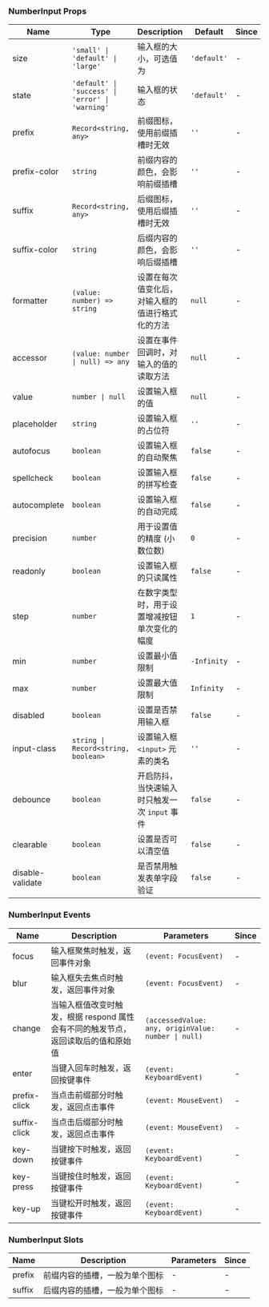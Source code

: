 ### NumberInput Props

| Name             | Type                                             | Description                                      | Default     | Since |
| ---------------- | ------------------------------------------------ | ------------------------------------------------ | ----------- | ----- |
| size             | `'small' \| 'default' \| 'large'`                | 输入框的大小，可选值为                           | `'default'` | -     |
| state            | `'default' \| 'success' \| 'error' \| 'warning'` | 输入框的状态                                     | `'default'` | -     |
| prefix           | `Record<string, any>`                            | 前缀图标，使用前缀插槽时无效                     | `''`        | -     |
| prefix-color     | `string`                                         | 前缀内容的颜色，会影响前缀插槽                   | `''`        | -     |
| suffix           | `Record<string, any>`                            | 后缀图标，使用后缀插槽时无效                     | `''`        | -     |
| suffix-color     | `string`                                         | 后缀内容的颜色，会影响后缀插槽                   | `''`        | -     |
| formatter        | `(value: number) => string`                      | 设置在每次值变化后，对输入框的值进行格式化的方法 | `null`      | -     |
| accessor         | `(value: number \| null) => any`                 | 设置在事件回调时，对输入的值的读取方法           | `null`      | -     |
| value            | `number \| null`                                 | 设置输入框的值                                   | `null`      | -     |
| placeholder      | `string`                                         | 设置输入框的占位符                               | `''`        | -     |
| autofocus        | `boolean`                                        | 设置输入框的自动聚焦                             | `false`     | -     |
| spellcheck       | `boolean`                                        | 设置输入框的拼写检查                             | `false`     | -     |
| autocomplete     | `boolean`                                        | 设置输入框的自动完成                             | `false`     | -     |
| precision        | `number`                                         | 用于设置值的精度 (小数位数)                      | `0`         | -     |
| readonly         | `boolean`                                        | 设置输入框的只读属性                             | `false`     | -     |
| step             | `number`                                         | 在数字类型时，用于设置增减按钮单次变化的幅度     | `1`         | -     |
| min              | `number`                                         | 设置最小值限制                                   | `-Infinity` | -     |
| max              | `number`                                         | 设置最大值限制                                   | `Infinity`  | -     |
| disabled         | `boolean`                                        | 设置是否禁用输入框                               | `false`     | -     |
| input-class      | `string \| Record<string, boolean>`              | 设置输入框 `<input>` 元素的类名                  | `''`        | -     |
| debounce         | `boolean`                                        | 开启防抖，当快速输入时只触发一次 `input` 事件    | `false`     | -     |
| clearable        | `boolean`                                        | 设置是否可以清空值                               | `false`     | -     |
| disable-validate | `boolean`                                        | 是否禁用触发表单字段验证                         | `false`     | -     |

### NumberInput Events

| Name         | Description                                                                       | Parameters                                          | Since |
| ------------ | --------------------------------------------------------------------------------- | --------------------------------------------------- | ----- |
| focus        | 输入框聚焦时触发，返回事件对象                                                    | `(event: FocusEvent)`                               | -     |
| blur         | 输入框失去焦点时触发，返回事件对象                                                | `(event: FocusEvent)`                               | -     |
| change       | 当输入框值改变时触发，根据 respond 属性会有不同的触发节点，返回读取后的值和原始值 | `(accessedValue: any, originValue: number \| null)` | -     |
| enter        | 当键入回车时触发，返回按键事件                                                    | `(event: KeyboardEvent)`                            | -     |
| prefix-click | 当点击前缀部分时触发，返回点击事件                                                | `(event: MouseEvent)`                               | -     |
| suffix-click | 当点击后缀部分时触发，返回点击事件                                                | `(event: MouseEvent)`                               | -     |
| key-down     | 当键按下时触发，返回按键事件                                                      | `(event: KeyboardEvent)`                            | -     |
| key-press    | 当键按住时触发，返回按键事件                                                      | `(event: KeyboardEvent)`                            | -     |
| key-up       | 当键松开时触发，返回按键事件                                                      | `(event: KeyboardEvent)`                            | -     |

### NumberInput Slots

| Name   | Description                    | Parameters | Since |
| ------ | ------------------------------ | ---------- | ----- |
| prefix | 前缀内容的插槽，一般为单个图标 | -          | -     |
| suffix | 后缀内容的插槽，一般为单个图标 | -          | -     |
